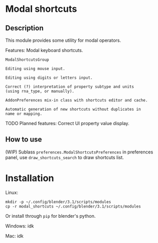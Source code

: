 # Modal shortcuts
## Description
This module provides some utility for modal operators.

Features:
    Modal keyboard shortcuts.

    ModalShortcutsGroup

    Editing using mouse input.

    Editing using digits or letters input.

    Correct (?) interpretation of property subtype and units
    (using rna_type, or manually).

    AddonPreferences mix-in class with shortcuts editor and cache.

    Automatic generation of new shortcuts without duplicates in
    name or mapping.

TODO Planned features:
    Correct UI property value display.

## How to use
(WIP)
Sublass `preferences.ModalShortcutsPreferences` in preferences panel, use `draw_shortcuts_search` to draw shortcuts list.


# Installation
Linux:
```
mkdir -p ~/.config/blender/3.1/scripts/modules
cp -r modal_shortcuts ~/.config/blender/3.1/scripts/modules
```
Or install through `pip` for blender's python.

Windows:
idk

Mac:
idk
